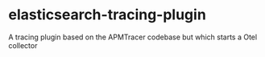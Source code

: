 # elasticsearch-tracing-plugin
A tracing plugin based on the APMTracer codebase but which starts a Otel collector
